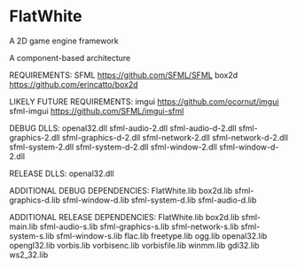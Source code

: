 # FlatWhite
A 2D game engine framework

A component-based architecture

REQUIREMENTS:
SFML  https://github.com/SFML/SFML 
box2d https://github.com/erincatto/box2d

LIKELY FUTURE REQUIREMENTS:
imgui      https://github.com/ocornut/imgui
sfml-imgui https://github.com/SFML/imgui-sfml

DEBUG DLLS:
openal32.dll
sfml-audio-2.dll
sfml-audio-d-2.dll
sfml-graphics-2.dll
sfml-graphics-d-2.dll
sfml-network-2.dll
sfml-network-d-2.dll
sfml-system-2.dll
sfml-system-d-2.dll
sfml-window-2.dll
sfml-window-d-2.dll

RELEASE DLLS:
openal32.dll

ADDITIONAL DEBUG DEPENDENCIES:
FlatWhite.lib
box2d.lib
sfml-graphics-d.lib
sfml-window-d.lib
sfml-system-d.lib
sfml-audio-d.lib

ADDITIONAL RELEASE DEPENDENCIES:
FlatWhite.lib
box2d.lib
sfml-main.lib
sfml-audio-s.lib
sfml-graphics-s.lib
sfml-network-s.lib
sfml-system-s.lib
sfml-window-s.lib
flac.lib
freetype.lib
ogg.lib
openal32.lib
opengl32.lib
vorbis.lib
vorbisenc.lib
vorbisfile.lib
winmm.lib
gdi32.lib
ws2_32.lib